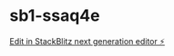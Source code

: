 # sb1-ssaq4e

[Edit in StackBlitz next generation editor ⚡️](https://stackblitz.com/~/github.com/mil-shori/sb1-ssaq4e)